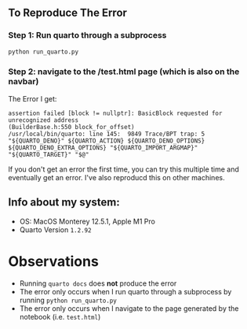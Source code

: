## To Reproduce The Error

### Step 1: Run quarto through a subprocess

```bash
python run_quarto.py
```

### Step 2: navigate to the /test.html page (which is also on the navbar)

The Error I get:

```
assertion failed [block != nullptr]: BasicBlock requested for unrecognized address
(BuilderBase.h:550 block_for_offset)
/usr/local/bin/quarto: line 145:  9849 Trace/BPT trap: 5       "${QUARTO_DENO}" ${QUARTO_ACTION} ${QUARTO_DENO_OPTIONS} ${QUARTO_DENO_EXTRA_OPTIONS} "${QUARTO_IMPORT_ARGMAP}" "${QUARTO_TARGET}" "$@"
```

If you don't get an error the first time, you can try this multiple time and eventually get an error.  I've also reproducd this on other machines.

## Info about my system:

- OS: MacOS Monterey 12.5.1, Apple M1 Pro
- Quarto Version `1.2.92`

# Observations

- Running `quarto docs` does **not** produce the error
- The error only occurs when I run quarto through a subprocess by running `python run_quarto.py`
- The error only occurs when I navigate to the page generated by the notebook (i.e. `test.html`)
 
